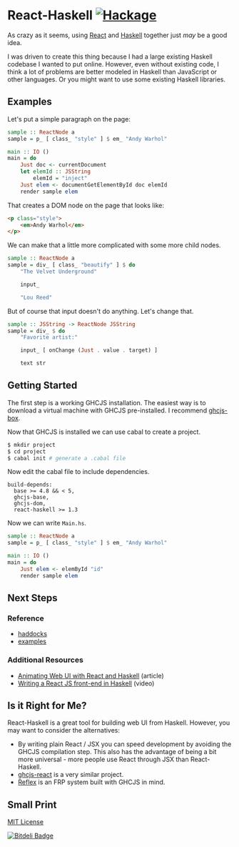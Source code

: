 # React-Haskell [![Hackage](https://img.shields.io/hackage/v/react-haskell.svg?style=flat-square)](https://hackage.haskell.org/package/react-haskell)

As crazy as it seems, using [React](http://facebook.github.io/react) and [Haskell](https://www.haskell.org) together just *may* be a good idea.

I was driven to create this thing because I had a large existing Haskell codebase I wanted to put online. However, even without existing code, I think a lot of problems are better modeled in Haskell than JavaScript or  other languages. Or you might want to use some existing Haskell libraries.

## Examples

Let's put a simple paragraph on the page:

```haskell
sample :: ReactNode a
sample = p_ [ class_ "style" ] $ em_ "Andy Warhol"

main :: IO ()
main = do
    Just doc <- currentDocument
    let elemId :: JSString
        elemId = "inject"
    Just elem <- documentGetElementById doc elemId
    render sample elem
```

That creates a DOM node on the page that looks like:

```html
<p class="style">
    <em>Andy Warhol</em>
</p>
```

We can make that a little more complicated with some more child nodes.

```haskell
sample :: ReactNode a
sample = div_ [ class_ "beautify" ] $ do
    "The Velvet Underground"

    input_

    "Lou Reed"
```

But of course that input doesn't do anything. Let's change that.

```haskell
sample :: JSString -> ReactNode JSString
sample = div_ $ do
    "Favorite artist:"

    input_ [ onChange (Just . value . target) ]

    text str
```

## Getting Started

The first step is a working GHCJS installation. The easiest way is to download a virtual machine with GHCJS pre-installed. I recommend <a href="https://github.com/joelburget/ghcjs-box">ghcjs-box</a>.

Now that GHCJS is installed we can use cabal to create a project.

```bash
$ mkdir project
$ cd project
$ cabal init # generate a .cabal file
```
Now edit the cabal file to include dependencies.

```cabal
build-depends:
  base >= 4.8 && < 5,
  ghcjs-base,
  ghcjs-dom,
  react-haskell >= 1.3
```
Now we can write `Main.hs`.

```haskell
sample :: ReactNode a
sample = p_ [ class_ "style" ] $ em_ "Andy Warhol"

main :: IO ()
main = do
    Just elem <- elemById "id"
    render sample elem
```

## Next Steps

### Reference

* [haddocks](http://hackage.haskell.org/package/react-haskell)
* [examples](https://github.com/joelburget/react-haskell/tree/master/example)

### Additional Resources

* [Animating Web UI with React and Haskell](http://joelburget.com/react-haskell) (article)
* [Writing a React JS front-end in Haskell](http://begriffs.com/posts/2015-01-12-reactjs-in-haskell.html) (video)

## Is it Right for Me?

React-Haskell is a great tool for building web UI from Haskell. However, you may want to consider the alternatives:

* By writing plain React / JSX you can speed development by avoiding the GHCJS compilation step. This also has the advantage of being a bit more universal - more people use React through JSX than React-Haskell.
* [ghcjs-react](https://github.com/fpco/ghcjs-react) is a very similar project.
* [Reflex](https://github.com/ryantrinkle/try-reflex) is an FRP system built with GHCJS in mind.

## Small Print

[MIT License](http://opensource.org/licenses/MIT)

[![Bitdeli Badge](https://d2weczhvl823v0.cloudfront.net/joelburget/react-haskell/trend.png)](https://bitdeli.com/free "Bitdeli Badge")
